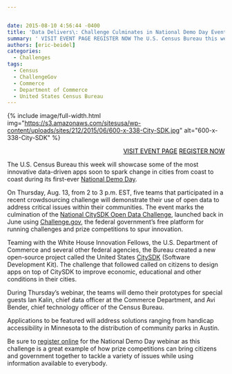 ```yaml
---


date: 2015-08-10 4:56:44 -0400
title: 'Data Delivers\: Challenge Culminates in National Demo Day Event Slated for Thursday'
summary: ' VISIT EVENT PAGE REGISTER NOW The U.S. Census Bureau this week will showcase some of the most innovative data-driven apps soon to spark change in cities from coast to coast during its first-ever National Demo Day. On Thursday, Aug. 13, from 2 to 3 p.m. EST, five teams that participated in'
authors: [eric-beidel]
categories:
  - Challenges
tags:
  - Census
  - ChallengeGov
  - Commerce
  - Department of Commerce
  - United States Census Bureau
---
```



{% include image/full-width.html img="https://s3.amazonaws.com/sitesusa/wp-content/uploads/sites/212/2015/06/600-x-338-City-SDK.jpg" alt="600-x-338-City-SDK" %}

<p style="text-align: right">
  <a class="button" style="color: #000000" href="https://www.WHATEVER/event/u-s-census-bureau-celebrates-open-data-challenge-winners-via-national-demo-day?utm_source=digitalgov&utm_medium=DGwebsite&utm_campaign=dguevents">VISIT EVENT PAGE</a> <a class="button" style="color: #000000" href="https://attendee.gotowebinar.com/register/6671101352261489921">REGISTER NOW</a>
</p>

The U.S. Census Bureau this week will showcase some of the most innovative data-driven apps soon to spark change in cities from coast to coast during its first-ever [National Demo Day](https://www.WHATEVER/event/u-s-census-bureau-celebrates-open-data-challenge-winners-via-national-demo-day/).

On Thursday, Aug. 13, from 2 to 3 p.m. EST, five teams that participated in a recent crowdsourcing challenge will demonstrate their use of open data to address critical issues within their communities. The event marks the culmination of the [National CitySDK Open Data Challenge](https://www.challenge.gov/challenge/city-software-development-kit-sdk-data-solutions-challenge/), launched back in June using [Challenge.gov](https://www.challenge.gov/list/), the federal government&#8217;s free platform for running challenges and prize competitions to spur innovation.

Teaming with the White House Innovation Fellows, the U.S. Department of Commerce and several other federal agencies, the Bureau created a new open-source project called the United States [CitySDK](http://uscensusbureau.github.io/citysdk/) (Software Development Kit). The challenge that followed called on citizens to design apps on top of CitySDK to improve economic, educational and other conditions in their cities.

During Thursday’s webinar, the teams will demo their prototypes for special guests Ian Kalin, chief data officer at the Commerce Department, and Avi Bender, chief technology officer of the Census Bureau.

Applications to be featured will address solutions ranging from handicap accessibility in Minnesota to the distribution of community parks in Austin.

Be sure to [register online](https://www.WHATEVER/event/u-s-census-bureau-celebrates-open-data-challenge-winners-via-national-demo-day/) for the National Demo Day webinar as this challenge is a great example of how prize competitions can bring citizens and government together to tackle a variety of issues while using information available to everybody.